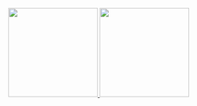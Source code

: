 <p align="left">
  <a href="https://github.com/sekarmk03">
    <img height="180em" src="https://github-readme-stats.vercel.app/api?username=imamrdn&show_icons=true&theme=dark" />
    <img height="180em" src="https://github-readme-stats.vercel.app/api/top-langs/?username=imamrdn&layout=compact&theme=dark"/>
  </a>
</p>
